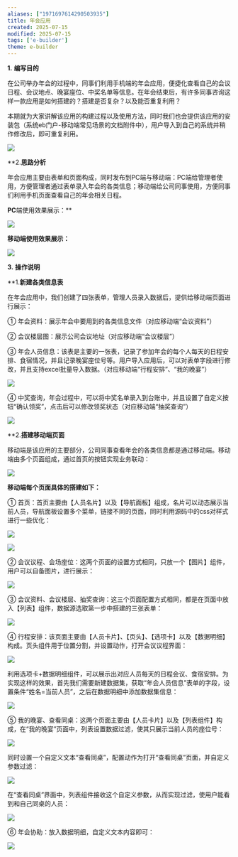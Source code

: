 ```yaml
---
aliases: ["1971697614290503935"]
title: 年会应用
created: 2025-07-15
modified: 2025-07-15
tags: ['e-builder']
theme: e-builder
---
```


**1.** **编写目的**

在公司举办年会的过程中，同事们利用手机端的年会应用，便捷化查看自己的会议日程、会议地点、晚宴座位、中奖名单等信息。在年会结束后，有许多同事咨询这样一款应用是如何搭建的？搭建是否复杂？以及能否重复利用？

本期就为大家讲解该应用的构建过程以及使用方法，同时我们也会提供该应用的安装包（系统eb门户-移动端常见场景的文档附件中），用户导入到自己的系统并稍作修改后，即可重复利用。

![](e63917b0eb83d74b6f7f351a2765ad94.jpg)

**2.**思路分析**

年会应用主要由表单和页面构成，同时发布到PC端与移动端：PC端给管理者使用，方便管理者通过表单录入年会的各类信息；移动端给公司同事使用，方便同事们利用手机页面查看自己的年会相关日程。

**PC**端使用效果展示：**

![](d7e87813e57808d9ee2ecc3bf4ee32cb.jpg)

**移动端使用效果展示：**

![](b5b2cae191cd6e47b8e2c89250485582.jpg)

**3.** **操作说明**

**1.**新建各类信息表**

在年会应用中，我们创建了四张表单，管理人员录入数据后，提供给移动端页面进行展示：

① 年会资料：展示年会中要用到的各类信息文件（对应移动端“会议资料”）

② 会议楼层图：展示公司会议地址（对应移动端“会议楼层”）

③ 年会人员信息：该表是主要的一张表，记录了参加年会的每个人每天的日程安排、食宿情况，并且记录晚宴座位号等。用户导入应用后，可以对表单字段进行修改，并且支持excel批量导入数据。（对应移动端“行程安排”、“我的晚宴”）

![](698563011e48670511ff8ba02d5a7eab.jpg)

④ 中奖查询，年会过程中，可以将中奖名单录入到台账中，并且设置了自定义按钮“确认领奖”，点击后可以修改领奖状态（对应移动端“抽奖查询”）

![](60a4badd2fbb1a3059e781000ab54d7b.jpg)

**2.**搭建移动端页面**

移动端是该应用的主要部分，公司同事查看年会的各类信息都是通过移动端。移动端由多个页面组成，通过首页的按钮实现业务联动：

![](821beb382c2b682c03ab9946c59e319d.jpg)

**移动端每个页面具体的搭建如下：**

① 首页：首页主要由【人员名片】以及【导航面板】组成，名片可以动态展示当前人员，导航面板设置多个菜单，链接不同的页面，同时利用源码中的css对样式进行一些优化：

![](e21f461d8b7b92a547125e4857bcf602.jpg)

![](8be3870af3d7f6c65c1eeeba46097a00.jpg)

② 会议议程、会场座位：这两个页面的设置方式相同，只放一个【图片】组件，用户可以自备图片，进行展示：

![](15dbe09f361d2352cc28cadc34ea3d6f.jpg)

③ 会议资料、会议楼层、抽奖查询：这三个页面配置方式相同，都是在页面中放入【列表】组件，数据源选取第一步中搭建的三张表单：

![](4412da889d076b390c05f747c01064d0.jpg)

④ 行程安排：该页面主要由【人员卡片】、【页头】、【选项卡】以及【数据明细】构成。页头组件用于位置分割，并设置动作，打开会议议程界面：

![](31c99d48f19e25f3892391036528466f.jpg)

利用选项卡+数据明细组件，可以展示出对应人员每天的日程会议、食宿安排。为实现这样的效果，首先我们需要新建数据集，获取“年会人员信息”表单的字段，设置条件“姓名=当前人员”，之后在数据明细中添加数据集信息：

![](977e73ef716e7ccaa4bc5bfc215114bf.jpg)

⑤ 我的晚宴、查看同桌：这两个页面主要由【人员卡片】以及【列表组件】构成，在“我的晚宴”页面中，列表设置数据过滤，使其只展示当前人员的座位号：

![](4a1a1d3e6e95b6713ddfb1f4b4edb509.jpg)

同时设置一个自定义文本“查看同桌”，配置动作为打开“查看同桌”页面，并自定义参数过滤：

![](7e7aafb0f169e01d5fa1ad7d3139f79f.jpg)

在“查看同桌”界面中，列表组件接收这个自定义参数，从而实现过滤，使用户能看到和自己同桌的人员：

![](51bc95c482f760e8b660fd4dc7ad4e40.jpg)

⑥ 年会协助：放入数据明细，自定义文本内容即可：

![](db8d58fe820e08ba3b067c6792600b0e.jpg)